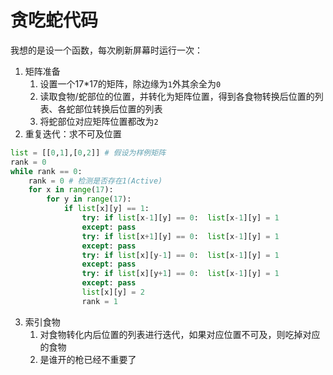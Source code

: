 # 贪吃蛇代码

我想的是设一个函数，每次刷新屏幕时运行一次：

1. 矩阵准备
   1. 设置一个17\*17的矩阵，除边缘为`1`外其余全为`0`
   2. 读取食物/蛇部位的位置，并转化为矩阵位置，得到各食物转换后位置的列表、各蛇部位转换后位置的列表
   3. 将蛇部位对应矩阵位置都改为`2`
2. 重复迭代：求不可及位置
```python
list = [[0,1],[0,2]] # 假设为样例矩阵
rank = 0
while rank == 0:
	rank = 0 # 检测是否存在1(Active)
	for x in range(17):
		for y in range(17):
			if list[x][y] == 1:
				try: if list[x-1][y] == 0:  list[x-1][y] = 1
				except: pass
				try: if list[x+1][y] == 0:  list[x-1][y] = 1
				except: pass
				try: if list[x][y-1] == 0:  list[x-1][y] = 1
				except: pass
				try: if list[x][y+1] == 0:  list[x-1][y] = 1
				except: pass
				list[x][y] = 2
				rank = 1
```
3. 索引食物
   1. 对食物转化内后位置的列表进行迭代，如果对应位置不可及，则吃掉对应的食物
   2. 是谁开的枪已经不重要了
